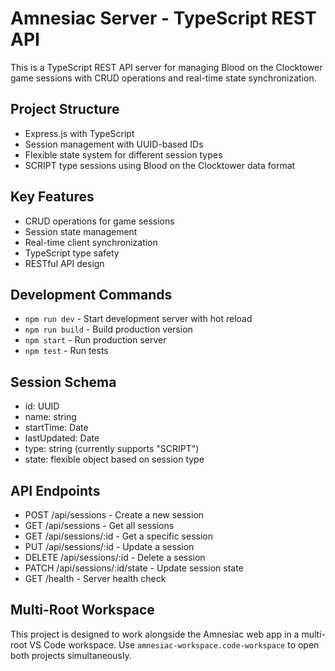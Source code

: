 # Amnesiac Server - TypeScript REST API

This is a TypeScript REST API server for managing Blood on the Clocktower game sessions with CRUD operations and real-time state synchronization.

## Project Structure

- Express.js with TypeScript
- Session management with UUID-based IDs
- Flexible state system for different session types
- SCRIPT type sessions using Blood on the Clocktower data format

## Key Features

- CRUD operations for game sessions
- Session state management
- Real-time client synchronization
- TypeScript type safety
- RESTful API design

## Development Commands

- `npm run dev` - Start development server with hot reload
- `npm run build` - Build production version
- `npm start` - Run production server
- `npm test` - Run tests

## Session Schema

- id: UUID
- name: string
- startTime: Date
- lastUpdated: Date
- type: string (currently supports "SCRIPT")
- state: flexible object based on session type

## API Endpoints

- POST /api/sessions - Create a new session
- GET /api/sessions - Get all sessions
- GET /api/sessions/:id - Get a specific session
- PUT /api/sessions/:id - Update a session
- DELETE /api/sessions/:id - Delete a session
- PATCH /api/sessions/:id/state - Update session state
- GET /health - Server health check

## Multi-Root Workspace

This project is designed to work alongside the Amnesiac web app in a multi-root VS Code workspace. Use `amnesiac-workspace.code-workspace` to open both projects simultaneously.
